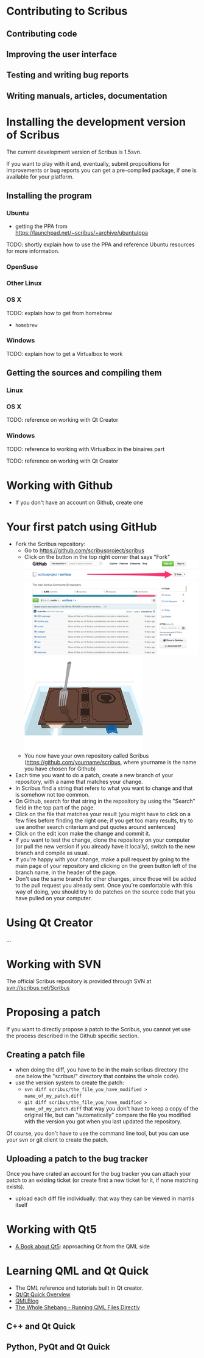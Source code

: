 # Contributing to Scribus

## Contributing code

## Improving the user interface

## Testing and writing bug reports

## Writing manuals, articles, documentation


# Installing the development version of Scribus

The current development version of Scribus is 1.5svn.

If you want to play with it and, eventually, submit propositions for improvements or bug reports you can get a pre-compiled package, if one is available for your platform.

## Installing the program

### Ubuntu

- getting the PPA from <https://launchpad.net/~scribus/+archive/ubuntu/ppa>

TODO: shortly explain how to use the PPA and reference Ubuntu resources for more information.

### OpenSuse

### Other Linux

### OS X

TODO: explain how to get from homebrew

- `homebrew`

### Windows

TODO: explain how to get a Virtualbox to work

## Getting the sources and compiling them

### Linux

### OS X

TODO: reference on working with Qt Creator

### Windows

TODO: reference to working with Virtualbox in the binaires part

TODO: reference on working with Qt Creator


# Working with Github

- If you don't have an account on Github, create one


# Your first patch using GitHub

- Fork the Scribus repository:
    - Go to https://github.com/scribusproject/scribus
    - Click on the button in the top right corner that says "Fork"  
      ![Fork Scribus on Github](images/github_-_fork.png)  
      ![Fork Scribus on Github](images/github_-_forking.gif)
    - You now have your own repository called Scribus (https://github.com/yourname/scribus, where yourname is the name you have chosen for Github)
- Each time you want to do a patch, create a new branch of your repository, with a name that matches your change.
- In Scribus find a string that refers to what you want to change and that is somehow not too common.
- On Github, search for that string in the repository by using the "Search" field in the top part of the page.
- Click on the file that matches your result (you might have to click on a few files before finding the right one; if you get too many results, try to use another search criterium and put quotes around sentences)
- Click on the edit icon make the change and commit it.
- If you want to test the change, clone the repository on your computer (or pull the new version if you already have it locally), switch to the new branch and compile as usual.
- If you're happy with your change, make a pull request by going to the main page of your repository and clicking on the green button left of the branch name, in the header of the page.
- Don't use the same branch for other changes, since those will be added to the pull request you already sent.
Once you're comfortable with this way of doing, you should try to do patches on the source code that you have pulled on your computer.

# Using Qt Creator
...

# Working with SVN

The official Scribus repository is provided through SVN at <svn://scribus.net/Scribus>

# Proposing a patch

If you want to directly propose a patch to the Scribus, you cannot yet use the process described in the Github specific section.

## Creating a patch file

- when doing the diff, you have to be in the main scribus directory (the one below the "scribus/" directory that contains the whole code).
- use the version system to create the patch:
  - `svn diff scribus/the_file_you_have_modified > name_of_my_patch.diff`
  - `git diff scribus/the_file_you_have_modified > name_of_my_patch.diff`
  that way you don't have to keep a copy of the original file, but can "automatically" compare the file you modified with the version you got when you last updated the repository.

Of course, you don't have to use the command line tool, but you can use your svn or git client to create the patch.

## Uploading a patch to the bug tracker

Once you have crated an account for the bug tracker you can attach your patch to an existing ticket (or create first a new ticket for it, if none matching exists).

- upload each diff file individually: that way they can be viewed in mantis itself

# Working with Qt5

- [A Book about Qt5](http://qmlbook.org/): approaching Qt from the QML side

# Learning QML and Qt Quick

- The QML reference and tutorials built in Qt creator.
- [Qt/Qt Quick Overview](http://en.wikibooks.org/wiki/Qt/Qt_Quick_Overview)
- [QMLBlog](http://qmlbook.org/blog/index.html)
- [The Whole Shebang - Running QML Files Directly](http://www.ics.com/blog/whole-shebang-running-qml-files-directly?utm_medium=social+media&utm_source=social+media&utm_content=whole-shebang-running-qml-files-directly&utm_campaign=June+2014+Social+Media#.U-KhAHUci03)

## C++ and Qt Quick

## Python, PyQt and Qt Quick
